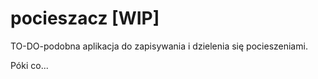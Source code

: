# pocieszacz [WIP]

TO-DO-podobna aplikacja do zapisywania i dzielenia się pocieszeniami.

Póki co... 

